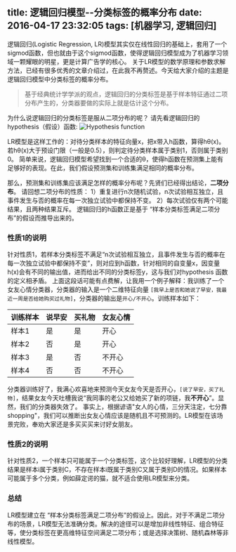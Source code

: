 title: 逻辑回归模型--分类标签的概率分布
date: 2016-04-17 23:32:05
tags: [机器学习, 逻辑回归]
---
逻辑回归(Logistic Regression, LR)模型其实仅在线性回归的基础上，套用了一个sigmod函数，但也就由于这个sigmod函数，使得逻辑回归模型成为了机器学习领域一颗耀眼的明星，更是计算广告学的核心。
关于LR模型的数学原理和参数求解方法，已经有很多优秀的文章介绍过，在此我不再赘述。今天给大家介绍的主题是逻辑回归模型中分类标签的概率分布。
<!-- more -->

> 基于经典统计学学派的观点，逻辑回归的分类标签是基于样本特征通过二项分布产生的，分类器要做的实际上就是估计这个分布。

为什么说逻辑回归的分类标签是服从二项分布的呢？
请先看逻辑回归的hypothesis（假设）函数:
![Hypothesis function](http://7xkdra.com1.z0.glb.clouddn.com/image%2Fblog%2FLR_hypothesis_function.png)

LR模型是这样工作的：对待分类样本的特征向量x，把x带入h函数，算得hθ(x)。若hθ(x)大于预设门限（一般是0.5），则判定待分类样本属于类别1，否则属于类别0。
简单来说，逻辑回归模型希望找到一个合适的θ，使得h函数在预测集上能有足够好的表现。在此，我们假设预测集和训练集满足相同的概率分布。

那么，预测集和训练集应该满足怎样的概率分布呢？先贤们已经得出结论，**二项分布**。
请回想二项分布的性质：
1）重复进行n次随机试验，n次试验相互独立，且事件发生与否的概率在每一次独立试验中都保持不变。
2）每次试验仅有两个可能结果，且两种结果互斥。
逻辑回归的h函数正是基于 “样本分类标签满足二项分布”的假设而推导出来的。

### 性质1的说明
针对性质1，若样本分类标签不满足“n次试验相互独立，且事件发生与否的概率在每一次独立试验中都保持不变”，则对应到h函数，针对相同的自变量x，因变量h(x)会有不同的输出值，进而给出不同的分类标签y，这与我们对hypothesis 函数的定义相矛盾。
上面这段话可能有点费解，让我用一个例子解释：我训练了一个女友心情分类器，分类器的输入是一个二维特征向量 `[我早上是否和她说了早安，我最近一周是否给她购买过礼物]`，分类器的输出是`开心/不开心`。训练样本如下：

训练样本 | 说早安 | 买礼物 | 女友心情 
------- | ----- | ----- | ------- 
样本1     |  是      | 是       | 开心        
样本2     |  否      | 是       | 开心        
样本3     |  是      | 否       | 不开心     
样本4     |  否      | 否       | 不开心     

分类器训练好了，我满心欢喜地来预测今天女友今天是否开心，`[说了早安，买了礼物]`，结果女友今天吐槽我说“我同事的老公又给她买了新的项链，我**不开心**”。显然，我们的分类器失效了。
事实上，根据谚语"女人的心情，三分天注定，七分靠shopping"，我们可以推断出女友心情应该是随机且不可预测的。LR模型在该场景完败，奉劝大家还是多买买买来讨好女朋友。

### 性质2的说明
针对性质2，一个样本只可能属于一个分类标签，这个比较好理解，LR模型的分类结果是样本i属于类别C，不存在样本i既属于类别C又属于类别D的情况。如果样本可能属于多个分类，例如薛定谔的猫，就不适合使用LR模型来分类。

### 总结
LR模型建立在 “样本分类标签满足二项分布”的假设上。因此，对于不满足二项分布的场景，LR模型无法准确分类。解决的途径可以是增加非线性特征、组合特征等，使分类标签在更高维特征空间满足二项分布；或是选择决策树、随机森林等非线性模型。

